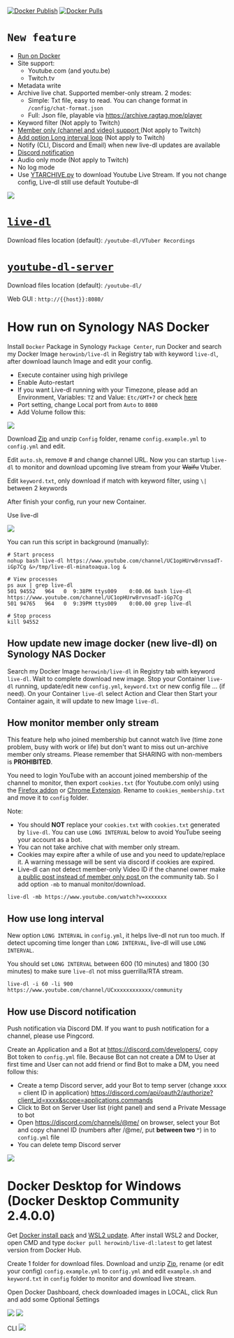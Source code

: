 [![Docker Publish](https://github.com/herowinb/live-dl/actions/workflows/docker-publish.yml/badge.svg)](https://github.com/herowinb/live-dl/actions/workflows/docker-publish.yml) [![Docker Pulls](https://img.shields.io/docker/pulls/herowinb/live-dl.svg)](https://hub.docker.com/r/herowinb/live-dl)

# `New feature`
 * [Run on Docker](#how-run-on-synology-nas-docker)
 * Site support:
   * Youtube.com (and youtu.be)
   * Twitch.tv
 * Metadata write
 * Archive live chat. Supported member-only stream. 2 modes:
   * Simple: Txt file, easy to read. You can change format in `/config/chat-format.json`
   * Full: Json file, playable via  https://archive.ragtag.moe/player
 * Keyword filter (Not apply to Twitch)
 * [Member only (channel and video) support ](#how-monitor-member-only-stream) (Not apply to Twitch)
 * [Add option Long interval loop](#how-use-long-interval) (Not apply to Twitch)
 * Notify (CLI, Discord and Email) when new live-dl updates are available
 * [Discord notification](#how-use-Discord-notification)
 * Audio only mode (Not apply to Twitch)
 * No log mode
 * Use [YTARCHIVE.py](https://github.com/Kethsar/ytarchive) to download Youtube Live Stream. If you not change config, Live-dl still use default Youtube-dl

<img src="https://i.imgur.com/kIJUOIs.png">

# [`live-dl`](https://github.com/sparanoid/live-dl)

Download files location (default): `/youtube-dl/VTuber Recordings`

# [`youtube-dl-server`](https://github.com/manbearwiz/youtube-dl-server)

Download files location (default): `/youtube-dl/`

Web GUI : `http://{{host}}:8080/`

# How run on Synology NAS Docker

Install `Docker` Package in Synology `Package Center`, run Docker and search my Docker Image `herowinb/live-dl` in Registry tab with keyword `live-dl`, after download launch Image and edit your config.

 * Execute container using high privilege
 * Enable Auto-restart
 * If you want Live-dl running with your Timezone, please add an Environment, Variables: `TZ` and Value: `Etc/GMT+7` or check [here](https://en.wikipedia.org/wiki/List_of_tz_database_time_zones)
 * Port setting, change Local port from `Auto` to `8080`
 * Add Volume follow this:
<img src="https://i.imgur.com/kQv3g0W.png">

Download [Zip](https://github.com/herowinb/live-dl/archive/master.zip) and unzip `Config` folder, rename `config.example.yml` to `config.yml` and edit.

Edit `auto.sh`, remove # and change channel URL. Now you can startup `live-dl` to monitor and download upcoming live stream from your ~~Waifu~~ Vtuber.

Edit `keyword.txt`, only download if match with keyword filter, using `\|` between 2 keywords

After finish your config, run your new Container.

Use live-dl

<img src="https://i.imgur.com/5uFLJtr.png">

You can run this script in background (manually):

```shell
# Start process
nohup bash live-dl https://www.youtube.com/channel/UC1opHUrw8rvnsadT-iGp7Cg &>/tmp/live-dl-minatoaqua.log &

# View processes
ps aux | grep live-dl
501 94552   964   0  9:38PM ttys009    0:00.06 bash live-dl https://www.youtube.com/channel/UC1opHUrw8rvnsadT-iGp7Cg
501 94765   964   0  9:39PM ttys009    0:00.00 grep live-dl

# Stop process
kill 94552
```

## How update new image docker (new live-dl) on Synology NAS Docker

Search my Docker Image `herowinb/live-dl` in Registry tab with keyword `live-dl`. Wait to complete download new image.
Stop your Container `live-dl` running, update/edit new `config.yml`, `keyword.txt` or new config file … (if need). On your Container `live-dl` select Action and Clear then Start your Container again, it will update to new Image `live-dl`.

## How monitor member only stream

This feature help who joined membership but cannot watch live (time zone problem, busy with work or life) but don't want to miss out un-archive member only streams. Please remember that SHARING with non-members is **PROHIBITED**.

You need to login YouTube with an account joined membership of the channel to monitor, then export `cookies.txt` (for Youtube.com only) using the [Firefox addon](https://addons.mozilla.org/en-US/firefox/addon/cookies-txt/) or [Chrome Extension](https://chrome.google.com/webstore/detail/get-cookiestxt/bgaddhkoddajcdgocldbbfleckgcbcid?hl=en). Rename to `cookies_membership.txt` and move it to `config` folder.

Note:
  * You should **NOT** replace your `cookies.txt` with `cookies.txt` generated by `live-dl`. You can use `LONG INTERVAL` below to avoid YouTube seeing your account as a bot.
  * You can not take archive chat with member only stream.
  * Cookies may expire after a while of use and you need to update/replace it. A warning message will be sent via discord if cookies are expired.
  * Live-dl can not detect member-only Video ID if the channel owner make [a public post instead of member only post ](https://www.youtube.com/post/UgxxvD4zekOaMpnPshJ4AaABCQ) on the community tab. So I add option `-mb` to manual monitor/download.

  ```shell
  live-dl -mb https://www.youtube.com/watch?v=xxxxxxx
  ```

## How use long interval

New option `LONG INTERVAL` in `config.yml`, it helps live-dl not run too much. If detect upcoming time longer than `LONG INTERVAL`, live-dl will use `LONG INTERVAL`.

You should set `LONG INTERVAL` between 600 (10 minutes) and 1800 (30 minutes) to make sure `live-dl` not miss guerrilla/RTA stream.

```shell
live-dl -i 60 -li 900 https://www.youtube.com/channel/UCxxxxxxxxxxxx/community
```

## How use Discord notification

Push notification via Discord DM. If you want to push notification for a channel, please use Pingcord.

Create an Application and a Bot at https://discord.com/developers/, copy Bot token to `config.yml` file. Because Bot can not create a DM to User at first time and User can not add friend or find Bot to make a DM, you need follow this:
* Create a temp Discord server, add your Bot to temp server (change xxxx = client ID in application) https://discord.com/api/oauth2/authorize?client_id=xxxx&scope=applications.commands
* Click to Bot on Server User list (right panel) and send a Private Message to bot
* Open https://discord.com/channels/@me/ on browser, select your Bot and copy channel ID (numbers after /@me/, put **between two `"`**) in to `config.yml` file
* You can delete temp Discord server

<img src="https://i.imgur.com/jJIRwlH.png">

# Docker Desktop for Windows (Docker Desktop Community 2.4.0.0)

Get [Docker install pack](https://www.docker.com/products/docker-desktop) and [WSL2 update](https://wslstorestorage.blob.core.windows.net/wslblob/wsl_update_x64.msi).
After install WSL2 and Docker, open CMD and type `docker pull herowinb/live-dl:latest` to get latest version from Docker Hub.

Create 1 folder for download files. Download and unzip [Zip](https://github.com/herowinb/live-dl/archive/master.zip), rename (or edit your config) `config.example.yml` to `config.yml` and edit `example.sh` and `keyword.txt` in `config` folder to monitor and download live stream.

Open Docker Dashboard, check downloaded images in LOCAL, click Run and add some Optional Settings

<img src="https://i.imgur.com/lj0WQw7.png">

<img src="https://i.imgur.com/QiXxFQl.png">

CLI
<img src="https://i.imgur.com/uVssi9f.png">
